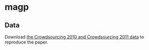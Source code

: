 # magp


## Data
Download [the Crowdsourcing 2010 and Crowdsourcing 2011 data](https://drive.google.com/drive/folders/1GDOjUL5lIF6YYdt1yEkrTn4yaWiH_baF?usp=sharing) to reproduce the paper.

